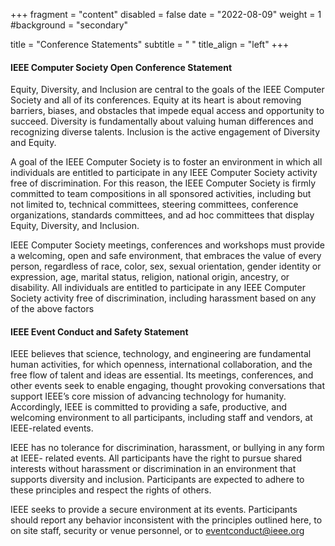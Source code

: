+++
fragment = "content"
disabled = false
date = "2022-08-09"
weight = 1
#background = "secondary"

title = "Conference Statements"
subtitle = " "
title_align = "left"
+++

#### IEEE Computer Society Open Conference Statement

Equity, Diversity, and Inclusion are central to the goals of the IEEE Computer Society
and all of its conferences. Equity at its heart is about removing barriers,
biases, and obstacles that impede equal access and opportunity to succeed.
Diversity is fundamentally about valuing human differences and recognizing
diverse talents. Inclusion is the active engagement of Diversity and Equity.

A goal of the IEEE Computer Society is to foster an environment in which all individuals
are entitled to participate in any IEEE Computer Society activity free of discrimination.
For this reason, the IEEE Computer Society is firmly committed to team compositions in
all sponsored activities, including but not limited to, technical committees, steering
committees, conference organizations, standards committees, and ad hoc committees
that display Equity, Diversity, and Inclusion.

IEEE Computer Society meetings, conferences and workshops must provide a
welcoming, open and safe environment, that embraces the value of every person,
regardless of race, color, sex, sexual orientation, gender identity or expression, age,
marital status, religion, national origin, ancestry, or disability. All individuals are entitled
to participate in any IEEE Computer Society activity free of discrimination, including
harassment based on any of the above factors


#### IEEE Event Conduct and Safety Statement

IEEE believes that science, technology, and engineering are fundamental human
activities, for which openness, international collaboration, and the free flow of talent and
ideas are essential. Its meetings, conferences, and other events seek to enable
engaging, thought provoking conversations that support IEEE’s core mission of
advancing technology for humanity. Accordingly, IEEE is committed to providing a safe,
productive, and welcoming environment to all participants, including staff and vendors,
at IEEE-related events.

IEEE has no tolerance for discrimination, harassment, or bullying in any form at IEEE-
related events. All participants have the right to pursue shared interests without
harassment or discrimination in an environment that supports diversity and inclusion.
Participants are expected to adhere to these principles and respect the rights
of others.

IEEE seeks to provide a secure environment at its events. Participants should report
any behavior inconsistent with the principles outlined here, to on site staff, security or
venue personnel, or to [eventconduct@ieee.org](mailto:eventconduct@ieee.org)

